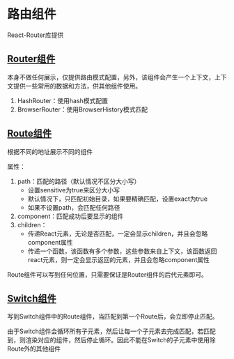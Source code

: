 # 路由组件

React-Router库提供

## [Router组件](https://serializedowen.github.io/docs/react-router-dom/API/router)

本身不做任何展示，仅提供路由模式配置，另外，该组件会产生一个上下文，上下文提供一些常用的数据和方法，供其他组件使用。

1. HashRouter：使用hash模式配置
2. BrowserRouter：使用BrowserHistory模式匹配

## [Route组件](https://serializedowen.github.io/docs/react-router-dom/API/route)

根据不同的地址展示不同的组件

属性：
1. path：匹配的路径（默认情况不区分大小写）
    - 设置sensitive为true来区分大小写
    - 默认情况下，只匹配初始目录，如果要精确匹配，设置exact为true
    - 如果不设置path，会匹配任何路径
2. component：匹配成功后要显示的组件
3. children：
    - 传递React元素，无论是否匹配，一定会显示children，并且会忽略component属性
    - 传递一个函数，该函数有多个参数，这些参数来自上下文，该函数返回react元素，则一定会显示返回的元素，并且会忽略component属性

Route组件可以写到任何位置，只需要保证是Router组件的后代元素即可。


## [Switch组件](https://serializedowen.github.io/docs/react-router-dom/API/switch)

写到Switch组件中的Route组件，当匹配到第一个Route后，会立即停止匹配。 

由于Switch组件会循环所有子元素，然后让每一个子元素去完成匹配，若匹配到，则渲染对应的组件，然后停止循环。因此不能在Switch的子元素中使用除Route外的其他组件